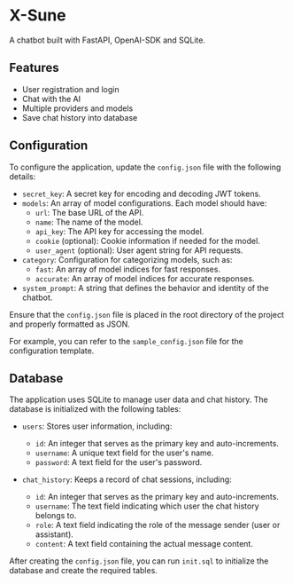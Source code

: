 # X-Sune
A chatbot built with FastAPI, OpenAI-SDK and SQLite.

## Features
- User registration and login
- Chat with the AI
- Multiple providers and models
- Save chat history into database

## Configuration

To configure the application, update the `config.json` file with the following details:

- `secret_key`: A secret key for encoding and decoding JWT tokens.
- `models`: An array of model configurations. Each model should have:
  - `url`: The base URL of the API.
  - `name`: The name of the model.
  - `api_key`: The API key for accessing the model.
  - `cookie` (optional): Cookie information if needed for the model.
  - `user_agent` (optional): User agent string for API requests.
- `category`: Configuration for categorizing models, such as:
  - `fast`: An array of model indices for fast responses.
  - `accurate`: An array of model indices for accurate responses.
- `system_prompt`: A string that defines the behavior and identity of the chatbot.

Ensure that the `config.json` file is placed in the root directory of the project and properly formatted as JSON.

For example, you can refer to the `sample_config.json` file for the configuration template.

## Database

The application uses SQLite to manage user data and chat history. The database is initialized with the following tables:

- `users`: Stores user information, including:
  - `id`: An integer that serves as the primary key and auto-increments.
  - `username`: A unique text field for the user's name.
  - `password`: A text field for the user's password.

- `chat_history`: Keeps a record of chat sessions, including:
  - `id`: An integer that serves as the primary key and auto-increments.
  - `username`: The text field indicating which user the chat history belongs to.
  - `role`: A text field indicating the role of the message sender (user or assistant).
  - `content`: A text field containing the actual message content.

After creating the `config.json` file, you can run `init.sql` to initialize the database and create the required tables.
